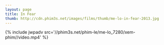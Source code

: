 ```yaml
---
layout: page
title: In Fear
thumb: http://cdn.phim3s.net/images/films/thumb/me-lo-in-fear-2013.jpg
---
```

{% include jwpadv src='//phim3s.net/phim-le/me-lo_7280/xem-phim//video.mp4' %}